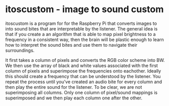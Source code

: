 # itoscustom - image to sound custom
itoscustom is a program for for the Raspberry Pi that converts images to into sound bites that are interpretable by the listener. The general idea is that if you create a an algorithm that is able to map pixel brightness to a frequency in a consistent way, then the brain will be plastic enough to learn how to interpret the sound bites and use them to navigate their surroundings.

It first takes a column of pixels and converts the RGB color scheme into BW. We then use the array of black and white values associated with the first column of pixels and superimpose the frequencies onto eachother. Ideally this should create a frequency that can be understood by the listener. You repeat the process until you've created an audio bite for every column and then play the entire sound for the listener. To be clear, we are not superimposing all columns. Only one column of pixel/sound mappings is superimposed and we then play each column one after the other.
